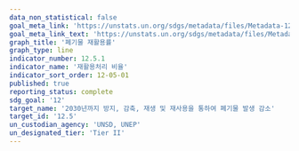 ```yaml
---
data_non_statistical: false
goal_meta_link: 'https://unstats.un.org/sdgs/metadata/files/Metadata-12-05-01.pdf'
goal_meta_link_text: 'https://unstats.un.org/sdgs/metadata/files/Metadata-12-05-01.pdf'
graph_title: '폐기물 재활용률'
graph_type: line
indicator_number: 12.5.1
indicator_name: '재활용처리 비율'
indicator_sort_order: 12-05-01
published: true
reporting_status: complete
sdg_goal: '12'
target_name: '2030년까지 방지, 감축, 재생 및 재사용을 통하여 폐기물 발생 감소'
target_id: '12.5'
un_custodian_agency: 'UNSD, UNEP'
un_designated_tier: 'Tier II'
---
```

